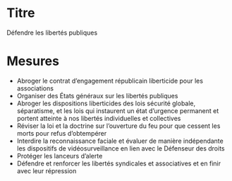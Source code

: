 # Titre

Défendre les libertés publiques

# Mesures

* Abroger le contrat d’engagement républicain liberticide pour les associations
* Organiser des États généraux sur les libertés publiques
* Abroger les dispositions liberticides des lois sécurité globale, séparatisme, et les lois qui instaurent un état d’urgence permanent et portent atteinte à nos libertés individuelles et collectives
* Réviser la loi et la doctrine sur l’ouverture du feu pour que cessent les morts pour refus d’obtempérer
* Interdire la reconnaissance faciale et évaluer de manière indépendante les dispositifs de vidéosurveillance en lien avec le Défenseur des droits
* Protéger les lanceurs d’alerte
* Défendre et renforcer les libertés syndicales et associatives et en finir avec leur répression